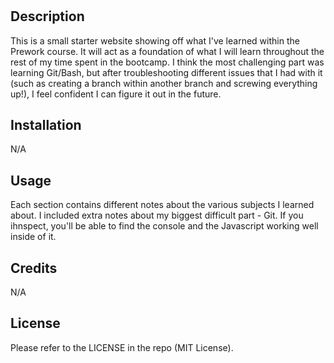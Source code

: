 # <Prework-Study-Guide>

## Description

This is a small starter website showing off what I've learned within the Prework course. It will act as a foundation of what I will learn throughout the rest of my time spent in the bootcamp. I think the most challenging part was learning Git/Bash, but after troubleshooting different issues that I had with it (such as creating a branch within another branch and screwing everything up!), I feel confident I can figure it out in the future. 


## Installation

N/A

## Usage

Each section contains different notes about the various subjects I learned about. I included extra notes about my biggest difficult part - Git. If you ihnspect, you'll be able to find the console and the Javascript working well inside of it.

## Credits

N/A

## License

Please refer to the LICENSE in the repo (MIT License).

